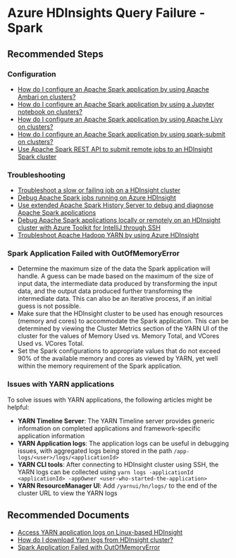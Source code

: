 <properties
    pageTitle="Azure HDInsights Query Failure - Spark "
    description="Azure HDInsights Query Failure - Spark "
    service="microsoft.hdinsight"
    resource="clusters"
    authors="TobyTu"
    ms.author="deeptivu"
    displayOrder=""
    selfHelpType="generic"
    supportTopicIds="32636496"
    resourceTags=""
    productPesIds="15078"
    cloudEnvironments="public, MoonCake"
    articleId="302b8254-83e6-4005-9d2e-891f19ebc0f3"
/>

# Azure HDInsights Query Failure - Spark

## **Recommended Steps**

### **Configuration**

* [How do I configure an Apache Spark application by using Apache Ambari on clusters?](https://docs.microsoft.com/azure/hdinsight/spark/apache-troubleshoot-spark#how-do-i-configure-an-apache-spark-application-by-using-apache-ambari-on-clusters)
* [How do I configure an Apache Spark application by using a Jupyter notebook on clusters?](https://docs.microsoft.com/azure/hdinsight/spark/apache-troubleshoot-spark#how-do-i-configure-an-apache-spark-application-by-using-a-jupyter-notebook-on-clusters)
* [How do I configure an Apache Spark application by using Apache Livy on clusters?](https://docs.microsoft.com/azure/hdinsight/spark/apache-troubleshoot-spark#how-do-i-configure-an-apache-spark-application-by-using-apache-livy-on-clusters)
* [How do I configure an Apache Spark application by using spark-submit on clusters?](https://docs.microsoft.com/azure/hdinsight/spark/apache-troubleshoot-spark#how-do-i-configure-an-apache-spark-application-by-using-spark-submit-on-clusters)
* [Use Apache Spark REST API to submit remote jobs to an HDInsight Spark cluster](https://docs.microsoft.com/azure/hdinsight/spark/apache-spark-livy-rest-interface)

### **Troubleshooting**

* [Troubleshoot a slow or failing job on a HDInsight cluster](https://docs.microsoft.com/azure/hdinsight/hdinsight-troubleshoot-failed-cluster)
* [Debug Apache Spark jobs running on Azure HDInsight](https://docs.microsoft.com/azure/hdinsight/spark/apache-spark-job-debugging)
* [Use extended Apache Spark History Server to debug and diagnose Apache Spark applications](https://docs.microsoft.com/azure/hdinsight/spark/apache-azure-spark-history-server)
* [Debug Apache Spark applications locally or remotely on an HDInsight cluster with Azure Toolkit for IntelliJ through SSH](https://docs.microsoft.com/azure/hdinsight/spark/apache-spark-intellij-tool-debug-remotely-through-ssh)
* [Troubleshoot Apache Hadoop YARN by using Azure HDInsight](https://docs.microsoft.com/azure/hdinsight/hdinsight-troubleshoot-yarn)

### **Spark Application Failed with OutOfMemoryError**

* Determine the maximum size of the data the Spark application will handle. A guess can be made based on the maximum of the size of input data, the intermediate data produced by transforming the input data, and the output data produced further transforming the intermediate data. This can also be an iterative process, if an initial guess is not possible.
* Make sure that the HDInsight cluster to be used has enough resources (memory and cores) to accommodate the Spark application. This can be determined by viewing the Cluster Metrics section of the YARN UI of the cluster for the values of Memory Used vs. Memory Total, and VCores Used vs. VCores Total.
* Set the Spark configurations to appropriate values that do not exceed 90% of the available memory and cores as viewed by YARN, yet well within the memory requirement of the Spark application.

### **Issues with YARN applications**

To solve issues with YARN applications, the following articles might be helpful:

* **YARN Timeline Server**: The YARN Timeline server provides generic information on completed applications and framework-specific application information
* **YARN Application logs**: The application logs can be useful in debugging issues, with aggregated logs being stored in the path `/app-logs/<user>/logs/<applicationId>`
* **YARN CLI tools**: After connecting to HDInsight cluster using SSH, the YARN logs can be collected using `yarn logs -applicationId <applicationId> -appOwner <user-who-started-the-application>`
* **YARN ResourceManager UI**: Add `/yarnui/hn/logs/` to the end of the cluster URL to view the YARN logs

## **Recommended Documents**

* [Access YARN application logs on Linux-based HDInsight](https://docs.azure.cn/hdinsight/hdinsight-hadoop-access-yarn-app-logs-linux)
* [How do I download Yarn logs from HDInsight cluster?](https://hdinsight.github.io/yarn/yarn-download-logs.html)
* [Spark Application Failed with OutOfMemoryError](https://hdinsight.github.io/spark/spark-application-failure-with-outofmemoryerror.html)
